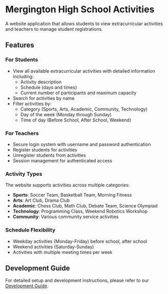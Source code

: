 # Mergington High School Activities

A website application that allows students to view extracurricular activities and teachers to manage student registrations.

## Features

### For Students
- View all available extracurricular activities with detailed information including:
  - Activity description
  - Schedule (days and times)
  - Current number of participants and maximum capacity
- Search for activities by name
- Filter activities by:
  - Category (Sports, Arts, Academic, Community, Technology)
  - Day of the week (Monday through Sunday)
  - Time of day (Before School, After School, Weekend)

### For Teachers
- Secure login system with username and password authentication
- Register students for activities
- Unregister students from activities
- Session management for authenticated access

### Activity Types
The website supports activities across multiple categories:
- **Sports**: Soccer Team, Basketball Team, Morning Fitness
- **Arts**: Art Club, Drama Club
- **Academic**: Chess Club, Math Club, Debate Team, Science Olympiad
- **Technology**: Programming Class, Weekend Robotics Workshop
- **Community**: Various community service activities

### Schedule Flexibility
- Weekday activities (Monday-Friday) before school, after school
- Weekend activities (Saturday-Sunday)
- Activities with multiple meeting times per week

## Development Guide

For detailed setup and development instructions, please refer to our [Development Guide](../docs/how-to-develop.md).
